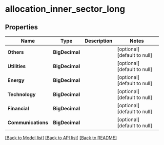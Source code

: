 # allocation_inner_sector_long
## Properties

| Name | Type | Description | Notes |
|------------ | ------------- | ------------- | -------------|
| **Others** | **BigDecimal** |  | [optional] [default to null] |
| **Utilities** | **BigDecimal** |  | [optional] [default to null] |
| **Energy** | **BigDecimal** |  | [optional] [default to null] |
| **Technology** | **BigDecimal** |  | [optional] [default to null] |
| **Financial** | **BigDecimal** |  | [optional] [default to null] |
| **Communications** | **BigDecimal** |  | [optional] [default to null] |

[[Back to Model list]](../README.md#documentation-for-models) [[Back to API list]](../README.md#documentation-for-api-endpoints) [[Back to README]](../README.md)

